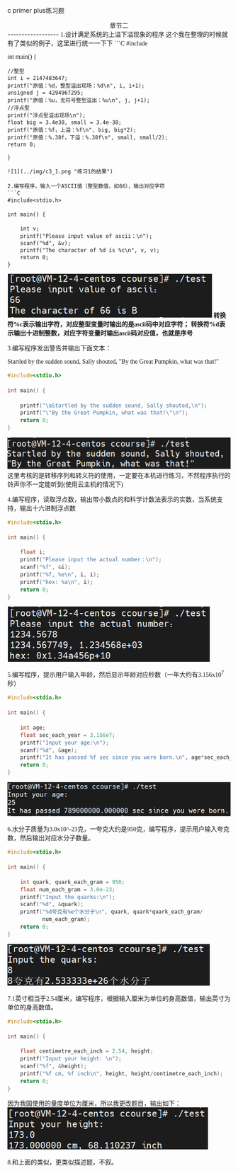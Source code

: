 c primer plus练习题
<center>章节二</center>
------------------
<font face="楷体">
1.设计满足系统的上溢下溢现象的程序
这个我在整理的时候就有了类似的例子，这里进行统一一下下
```C
#include<stdio.h>

int main() {

    //整型
    int i = 2147483647;
    printf("原值：%d，整型溢出现场：%d\n", i, i+1);
    unsigned j = 4294967295;
    printf("原值：%u，无符号整型溢出：%u\n", j, j+1);
    //浮点型
    printf("浮点型溢出现场\n");
    float big = 3.4e38, small = 3.4e-38;
    printf("原值：%f，上溢：%f\n", big, big*2);
    printf("原值：%.38f，下溢：%.38f\n", small, small/2);
    return 0;
}
```
![1](../img/c3_1.png "练习1的结果")

2.编写程序，输入一个ASCII值（整型数值，如66），输出对应字符
```C
#include<stdio.h>

int main() {

    int v;
    printf("Please input value of ascii：\n");
    scanf("%d", &v);
    printf("The character of %d is %c\n", v, v);
    return 0;
}
```
![2](../img/c3_2.png "练习2的结果")
**转换符%c表示输出字符，对应整型变量时输出的是ascii码中对应字符；
转换符%d表示输出十进制整数，对应字符变量时输出ascii码对应值，也就是序号**

3.编写程序发出警告并输出下面文本：

Startled by the sudden sound, Sally shouted,
"By the Great Pumpkin, what was that!"

```C
#include<stdio.h>

int main() {

    printf("\aStartled by the sudden sound, Sally shouted,\n");
    printf("\"By the Great Pumpkin, what was that!\"\n");
    return 0;
}
```
![3](../img/c3_3.png "练习3的结果")
这里考核的是转移序列和转义符的使用，一定要在本机进行练习，不然程序执行的铃声你不一定能听到(使用云主机的情况下)

4.编写程序，读取浮点数，输出带小数点的和科学计数法表示的实数，当系统支持，输出十六进制浮点数
```C
#include<stdio.h>

int main() {

    float i;
    printf("Please input the actual number：\n");
    scanf("%f", &i);
    printf("%f, %e\n", i, i);
    printf("hex: %a\n", i);
    return 0;
}
```
![4](../img/c3_4.png "练习4的结果")

5.编写程序，提示用户输入年龄，然后显示年龄对应秒数（一年大约有3.156x$10^7$秒）

```C
#include<stdio.h>

int main() {

    int age;
    float sec_each_year = 3.156e7;
    printf("Input your age:\n");
    scanf("%d", &age);
    printf("It has passed %f sec since you were born.\n", age*sec_each_year);
    return 0;
}
```
![5](../img/c3_5.png "练习5的结果")

6.水分子质量为3.0x10^-23克，一夸克大约是950克，编写程序，提示用户输入夸克数，然后输出对应水分子数量。

```C
#include<stdio.h>

int main() {

    int quark, quark_each_gram = 950;
    float num_each_gram = 3.0e-23;
    printf("Input the quarks:\n");
    scanf("%d", &quark);
    printf("%d夸克有%e个水分子\n", quark, quark*quark_each_gram/
           num_each_gram);
    return 0;
}
```
![6](../img/c3_6.png "练习6的结果")

7.1英寸相当于2.54厘米，编写程序，根据输入厘米为单位的身高数值，输出英寸为单位的身高数值。
```C
#include<stdio.h>

int main() {

    float centimetre_each_inch = 2.54, height;
    printf("Input your height: \n");
    scanf("%f", &height);
    printf("%f cm, %f inch\n", height, height/centimetre_each_inch);
    return 0;
}
```
因为我国使用的量度单位为厘米，所以我更改题目，输出如下：
![7](../img/c3_7.png "练习7的结果")

8.和上面的类似，更类似描述题，不叙。